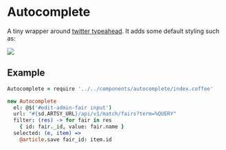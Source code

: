 # Autocomplete

A tiny wrapper around [twitter typeahead](https://twitter.github.io/typeahead.js/). It adds some default styling such as:

![](https://s3.amazonaws.com/f.cl.ly/items/313Q07471L081B0l200T/Image%202015-01-29%20at%202.56.14%20PM.png)

## Example

````coffeescript
Autocomplete = require '../../components/autocomplete/index.coffee'

new Autocomplete
  el: @$('#edit-admin-fair input')
  url: "#{sd.ARTSY_URL}/api/v1/match/fairs?term=%QUERY"
  filter: (res) -> for fair in res
    { id: fair._id, value: fair.name }
  selected: (e, item) =>
    @article.save fair_id: item.id
````
